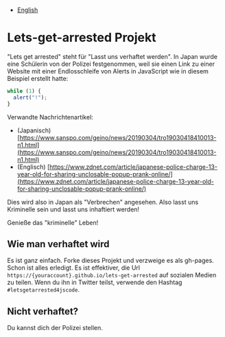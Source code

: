 - [English](README.md)

# Lets-get-arrested Projekt

"Lets get arrested" steht für "Lasst uns verhaftet werden". In Japan wurde eine Schülerin von der Polizei festgenommen, weil sie einen Link zu einer Website mit einer Endlosschleife von Alerts in JavaScript wie in diesem Beispiel erstellt hatte:

```js
while (1) {
  alert("!");
}
```

Verwandte Nachrichtenartikel:
- (Japanisch) [https://www.sanspo.com/geino/news/20190304/tro19030418410013-n1.html](https://www.sanspo.com/geino/news/20190304/tro19030418410013-n1.html)
- (Englisch) [https://www.zdnet.com/article/japanese-police-charge-13-year-old-for-sharing-unclosable-popup-prank-online/](https://www.zdnet.com/article/japanese-police-charge-13-year-old-for-sharing-unclosable-popup-prank-online/)

Dies wird also in Japan als "Verbrechen" angesehen. Also lasst uns Kriminelle sein und lasst uns inhaftiert werden!

Genieße das "kriminelle" Leben!

## Wie man verhaftet wird
Es ist ganz einfach. Forke dieses Projekt und verzweige es als gh-pages. Schon ist alles erledigt. Es ist effektiver, die Url `https://{youraccount}.github.io/lets-get-arrested` auf sozialen Medien zu teilen. Wenn du ihn in Twitter teilst, verwende den Hashtag `#letsgetarrested4jscode`.

## Nicht verhaftet?
Du kannst dich der Polizei stellen.

